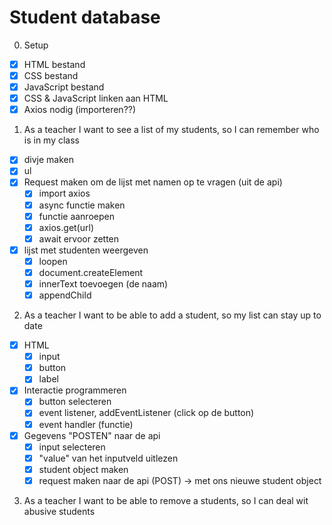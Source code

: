 # Student database

0. Setup

- [x] HTML bestand
- [x] CSS bestand
- [x] JavaScript bestand
- [x] CSS & JavaScript linken aan HTML
- [x] Axios nodig (importeren??)

1. As a teacher I want to see a list of my students, so I can remember who is in my class

- [x] divje maken
- [x] ul
- [x] Request maken om de lijst met namen op te vragen (uit de api)
  - [x] import axios
  - [x] async functie maken
  - [x] functie aanroepen
  - [x] axios.get(url)
  - [x] await ervoor zetten
- [x] lijst met studenten weergeven
  - [x] loopen
  - [x] document.createElement
  - [x] innerText toevoegen (de naam)
  - [x] appendChild

2. As a teacher I want to be able to add a student, so my list can stay up to date

- [x] HTML
  - [x] input
  - [x] button
  - [x] label
- [x] Interactie programmeren
  - [x] button selecteren
  - [x] event listener, addEventListener (click op de button)
  - [x] event handler (functie)
- [x] Gegevens "POSTEN" naar de api
  - [x] input selecteren
  - [x] "value" van het inputveld uitlezen
  - [x] student object maken
  - [x] request maken naar de api (POST) -> met ons nieuwe student object

3. As a teacher I want to be able to remove a students, so I can deal wit abusive students
